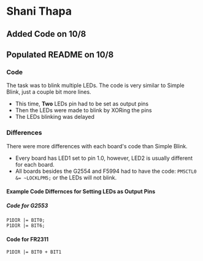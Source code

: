 # Shani Thapa
## Added Code on 10/8
## Populated README on 10/8

### Code
The task was to blink multiple LEDs. The code is very similar to Simple Blink, just a couple bit more lines.
* This time, **Two** LEDs pin had to be set as output pins
* Then the LEDs were made to blink by XORing the pins 
* The LEDs blinking was delayed 

### Differences
There were more differences with each board's code than Simple Blink. 
* Every board has LED1 set to pin 1.0, however, LED2 is usually different for each board. 
* All boards besides the G2554 and F5994 had to have the code: `PM5CTL0 &= ~LOCKLPM5;` or the LEDs will not blink. 

#### Example Code Differnces for Setting LEDs as Output Pins 
##### Code for G2553
```
P1DIR |= BIT0;
P1DIR |= BIT6;
```

#### Code for FR2311 
```
P1DIR |= BIT0 + BIT1
``` 
